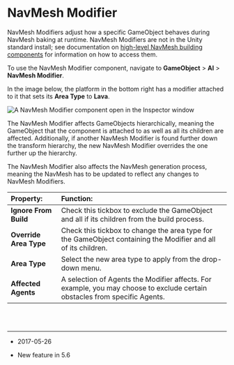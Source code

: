 # NavMesh Modifier


NavMesh Modifiers adjust how a specific GameObject behaves during NavMesh baking at runtime. NavMesh Modifiers are not in the Unity standard install; see documentation on [high-level NavMesh building components](NavMesh-BuildingComponents) for information on how to access them.


To use the NavMesh Modifier component, navigate to __GameObject__ > __AI__ > __NavMesh Modifier__.

In the image below, the platform in the bottom right has a modifier attached to it that sets its __Area Type__ to __Lava__.

![A NavMesh Modifier component open in the Inspector window](../uploads/Main/class-NavMeshModifier-3.png)

The NavMesh Modifier affects GameObjects hierarchically, meaning the GameObject that the component is attached to as well as all its children are affected. Additionally, if another NavMesh Modifier is found further down the transform hierarchy, the new NavMesh Modifier overrides the one further up the hierarchy.

The NavMesh Modifier also affects the NavMesh generation process, meaning the NavMesh has to be updated to reflect any changes to NavMesh Modifiers.

|**Property:** |**Function:** |
|:---|:---|
| __Ignore From Build__| Check this tickbox to exclude the GameObject and all if its children from the build process. |
| __Override Area Type__| Check this tickbox to change the area type for the GameObject containing the Modifier and all of its children. |
| __Area Type__| Select the new area type to apply from the drop-down menu. |
| __Affected Agents__| A selection of Agents the Modifier affects. For example, you may choose to exclude certain obstacles from specific Agents.  |


<br/><br/>

---

* <span class="page-edit"> 2017-05-26  <!-- include IncludeTextNewPageSomeEdit --></span>

* <span class="page-history">New feature in 5.6</span>